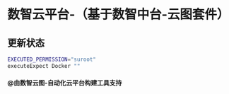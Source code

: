 # 数智云平台-（基于数智中台-云图套件）

## 更新状态


```bash
EXECUTED_PERMISSION="suroot"
executeExpect Docker ""
```

#### @由数智云图-自动化云平台构建工具支持
